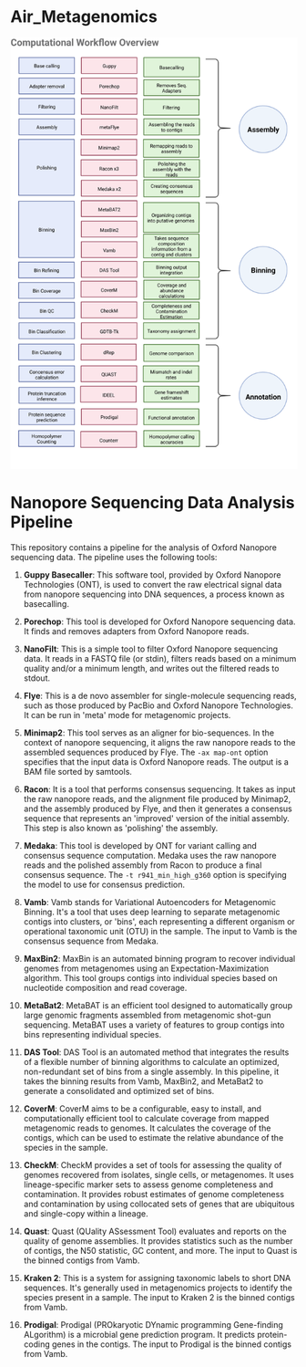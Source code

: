 # Air_Metagenomics

![alt text](Workflow.png)

# Nanopore Sequencing Data Analysis Pipeline

This repository contains a pipeline for the analysis of Oxford Nanopore sequencing data. The pipeline uses the following tools:

1. **Guppy Basecaller**: This software tool, provided by Oxford Nanopore Technologies (ONT), is used to convert the raw electrical signal data from nanopore sequencing into DNA sequences, a process known as basecalling.

2. **Porechop**: This tool is developed for Oxford Nanopore sequencing data. It finds and removes adapters from Oxford Nanopore reads.

3. **NanoFilt**: This is a simple tool to filter Oxford Nanopore sequencing data. It reads in a FASTQ file (or stdin), filters reads based on a minimum quality and/or a minimum length, and writes out the filtered reads to stdout.

4. **Flye**: This is a de novo assembler for single-molecule sequencing reads, such as those produced by PacBio and Oxford Nanopore Technologies. It can be run in 'meta' mode for metagenomic projects.

5. **Minimap2**: This tool serves as an aligner for bio-sequences. In the context of nanopore sequencing, it aligns the raw nanopore reads to the assembled sequences produced by Flye. The `-ax map-ont` option specifies that the input data is Oxford Nanopore reads. The output is a BAM file sorted by samtools.

6. **Racon**: It is a tool that performs consensus sequencing. It takes as input the raw nanopore reads, and the alignment file produced by Minimap2, and the assembly produced by Flye, and then it generates a consensus sequence that represents an 'improved' version of the initial assembly. This step is also known as 'polishing' the assembly.

7. **Medaka**: This tool is developed by ONT for variant calling and consensus sequence computation. Medaka uses the raw nanopore reads and the polished assembly from Racon to produce a final consensus sequence. The `-t r941_min_high_g360` option is specifying the model to use for consensus prediction.

8. **Vamb**: Vamb stands for Variational Autoencoders for Metagenomic Binning. It's a tool that uses deep learning to separate metagenomic contigs into clusters, or 'bins', each representing a different organism or operational taxonomic unit (OTU) in the sample. The input to Vamb is the consensus sequence from Medaka.

9. **MaxBin2**: MaxBin is an automated binning program to recover individual genomes from metagenomes using an Expectation-Maximization algorithm. This tool groups contigs into individual species based on nucleotide composition and read coverage.

10. **MetaBat2**: MetaBAT is an efficient tool designed to automatically group large genomic fragments assembled from metagenomic shot-gun sequencing. MetaBAT uses a variety of features to group contigs into bins representing individual species.

11. **DAS Tool**: DAS Tool is an automated method that integrates the results of a flexible number of binning algorithms to calculate an optimized, non-redundant set of bins from a single assembly. In this pipeline, it takes the binning results from Vamb, MaxBin2, and MetaBat2 to generate a consolidated and optimized set of bins.

12. **CoverM**: CoverM aims to be a configurable, easy to install, and computationally efficient tool to calculate coverage from mapped metagenomic reads to genomes. It calculates the coverage of the contigs, which can be used to estimate the relative abundance of the species in the sample.

13. **CheckM**: CheckM provides a set of tools for assessing the quality of genomes recovered from isolates, single cells, or metagenomes. It uses lineage-specific marker sets to assess genome completeness and contamination. It provides robust estimates of genome completeness and contamination by using collocated sets of genes that are ubiquitous and single-copy within a lineage.

14. **Quast**: Quast (QUality ASsessment Tool) evaluates and reports on the quality of genome assemblies. It provides statistics such as the number of contigs, the N50 statistic, GC content, and more. The input to Quast is the binned contigs from Vamb.

15. **Kraken 2**: This is a system for assigning taxonomic labels to short DNA sequences. It's generally used in metagenomics projects to identify the species present in a sample. The input to Kraken 2 is the binned contigs from Vamb.

16. **Prodigal**: Prodigal (PROkaryotic DYnamic programming Gene-finding ALgorithm) is a microbial gene prediction program. It predicts protein-coding genes in the contigs. The input to Prodigal is the binned contigs from Vamb.
